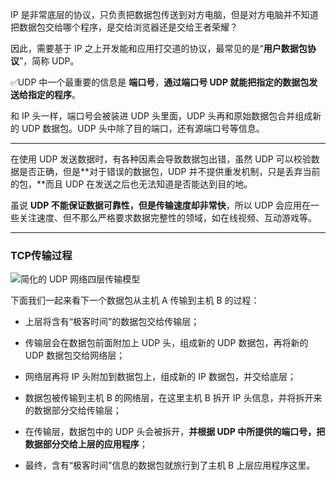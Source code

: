 IP 是非常底层的协议，只负责把数据包传送到对方电脑，但是对方电脑并不知道把数据包交给哪个程序，是交给浏览器还是交给王者荣耀？

因此，需要基于 IP 之上开发能和应用打交道的协议，最常见的是“**用户数据包协议**”，简称 UDP。

:white_check_mark:UDP 中一个最重要的信息是 **端口号**，**通过端口号 UDP 就能把指定的数据包发送给指定的程序**。

和 IP 头一样，端口号会被装进 UDP 头里面，UDP 头再和原始数据包合并组成新的 UDP 数据包。UDP 头中除了目的端口，还有源端口号等信息。

--------

在使用 UDP 发送数据时，有各种因素会导致数据包出错，虽然 UDP 可以校验数据是否正确，但是**对于错误的数据包，UDP 并不提供重发机制，只是丢弃当前的包，**而且 UDP 在发送之后也无法知道是否能达到目的地。

虽说 **UDP 不能保证数据可靠性，但是传输速度却非常快**，所以 UDP 会应用在一些关注速度、但不那么严格要求数据完整性的领域，如在线视频、互动游戏等。

-------------------

### TCP传输过程

![简化的 UDP 网络四层传输模型](https://static001.geekbang.org/resource/image/3e/ea/3edb673a43f23d84253c52124ce447ea.png?wh=1142*814)

下面我们一起来看下一个数据包从主机 A 传输到主机 B 的过程：

+ 上层将含有“极客时间”的数据包交给传输层；

+ 传输层会在数据包前面附加上 UDP 头，组成新的 UDP 数据包，再将新的 UDP 数据包交给网络层；

+ 网络层再将 IP 头附加到数据包上，组成新的 IP 数据包，并交给底层；

+ 数据包被传输到主机 B 的网络层，在这里主机 B 拆开 IP 头信息，并将拆开来的数据部分交给传输层；

+ 在传输层，数据包中的 UDP 头会被拆开，**并根据 UDP 中所提供的端口号，把数据部分交给上层的应用程序**；

+ 最终，含有“极客时间”信息的数据包就旅行到了主机 B 上层应用程序这里。

  
